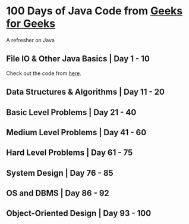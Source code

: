 
# 100 Days of Java Code from [Geeks for Geeks](https://www.geeksforgeeks.org/100-days-of-code-a-complete-guide-for-beginners-and-experienced/)
A refresher on Java

## File IO & Other Java Basics | Day 1 - 10 
Check out the code from [here](https://github.com/GXQ7/Java100Days/blob/master/Day%201-10.md).

## Data Structures & Algorithms | Day 11 - 20


## Basic Level Problems | Day 21 - 40

## Medium Level Problems | Day 41 - 60 

## Hard Level Problems | Day 61 - 75

## System Design | Day 76 - 85

## OS and DBMS | Day 86 - 92

## Object-Oriented Design | Day 93 - 100